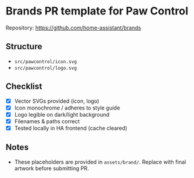 # Brands PR template for Paw Control

Repository: https://github.com/home-assistant/brands

## Structure
- `src/pawcontrol/icon.svg`
- `src/pawcontrol/logo.svg`

## Checklist
- [x] Vector SVGs provided (icon, logo)
- [x] Icon monochrome / adheres to style guide
- [x] Logo legible on dark/light background
- [x] Filenames & paths correct
- [x] Tested locally in HA frontend (cache cleared)

## Notes
- These placeholders are provided in `assets/brand/`. Replace with final artwork before submitting PR.
